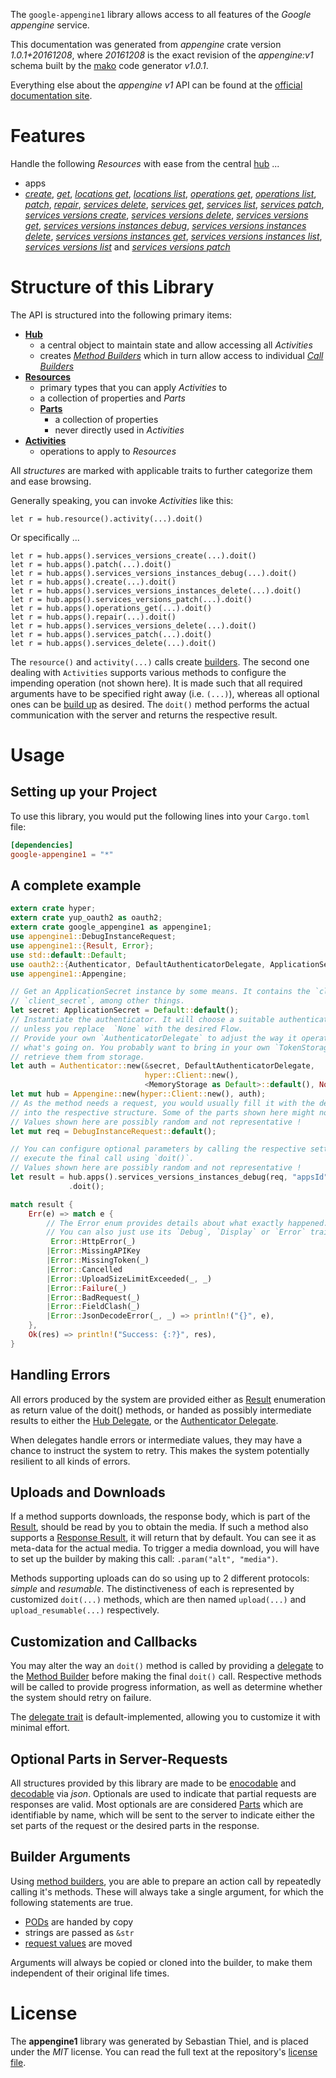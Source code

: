 <!---
DO NOT EDIT !
This file was generated automatically from 'src/mako/api/README.md.mako'
DO NOT EDIT !
-->
The `google-appengine1` library allows access to all features of the *Google appengine* service.

This documentation was generated from *appengine* crate version *1.0.1+20161208*, where *20161208* is the exact revision of the *appengine:v1* schema built by the [mako](http://www.makotemplates.org/) code generator *v1.0.1*.

Everything else about the *appengine* *v1* API can be found at the
[official documentation site](https://cloud.google.com/appengine/docs/admin-api/).
# Features

Handle the following *Resources* with ease from the central [hub](https://docs.rs/google-appengine1/1.0.1+20161208/google_appengine1/struct.Appengine.html) ... 

* apps
 * [*create*](https://docs.rs/google-appengine1/1.0.1+20161208/google_appengine1/struct.AppCreateCall.html), [*get*](https://docs.rs/google-appengine1/1.0.1+20161208/google_appengine1/struct.AppGetCall.html), [*locations get*](https://docs.rs/google-appengine1/1.0.1+20161208/google_appengine1/struct.AppLocationGetCall.html), [*locations list*](https://docs.rs/google-appengine1/1.0.1+20161208/google_appengine1/struct.AppLocationListCall.html), [*operations get*](https://docs.rs/google-appengine1/1.0.1+20161208/google_appengine1/struct.AppOperationGetCall.html), [*operations list*](https://docs.rs/google-appengine1/1.0.1+20161208/google_appengine1/struct.AppOperationListCall.html), [*patch*](https://docs.rs/google-appengine1/1.0.1+20161208/google_appengine1/struct.AppPatchCall.html), [*repair*](https://docs.rs/google-appengine1/1.0.1+20161208/google_appengine1/struct.AppRepairCall.html), [*services delete*](https://docs.rs/google-appengine1/1.0.1+20161208/google_appengine1/struct.AppServiceDeleteCall.html), [*services get*](https://docs.rs/google-appengine1/1.0.1+20161208/google_appengine1/struct.AppServiceGetCall.html), [*services list*](https://docs.rs/google-appengine1/1.0.1+20161208/google_appengine1/struct.AppServiceListCall.html), [*services patch*](https://docs.rs/google-appengine1/1.0.1+20161208/google_appengine1/struct.AppServicePatchCall.html), [*services versions create*](https://docs.rs/google-appengine1/1.0.1+20161208/google_appengine1/struct.AppServiceVersionCreateCall.html), [*services versions delete*](https://docs.rs/google-appengine1/1.0.1+20161208/google_appengine1/struct.AppServiceVersionDeleteCall.html), [*services versions get*](https://docs.rs/google-appengine1/1.0.1+20161208/google_appengine1/struct.AppServiceVersionGetCall.html), [*services versions instances debug*](https://docs.rs/google-appengine1/1.0.1+20161208/google_appengine1/struct.AppServiceVersionInstanceDebugCall.html), [*services versions instances delete*](https://docs.rs/google-appengine1/1.0.1+20161208/google_appengine1/struct.AppServiceVersionInstanceDeleteCall.html), [*services versions instances get*](https://docs.rs/google-appengine1/1.0.1+20161208/google_appengine1/struct.AppServiceVersionInstanceGetCall.html), [*services versions instances list*](https://docs.rs/google-appengine1/1.0.1+20161208/google_appengine1/struct.AppServiceVersionInstanceListCall.html), [*services versions list*](https://docs.rs/google-appengine1/1.0.1+20161208/google_appengine1/struct.AppServiceVersionListCall.html) and [*services versions patch*](https://docs.rs/google-appengine1/1.0.1+20161208/google_appengine1/struct.AppServiceVersionPatchCall.html)




# Structure of this Library

The API is structured into the following primary items:

* **[Hub](https://docs.rs/google-appengine1/1.0.1+20161208/google_appengine1/struct.Appengine.html)**
    * a central object to maintain state and allow accessing all *Activities*
    * creates [*Method Builders*](https://docs.rs/google-appengine1/1.0.1+20161208/google_appengine1/trait.MethodsBuilder.html) which in turn
      allow access to individual [*Call Builders*](https://docs.rs/google-appengine1/1.0.1+20161208/google_appengine1/trait.CallBuilder.html)
* **[Resources](https://docs.rs/google-appengine1/1.0.1+20161208/google_appengine1/trait.Resource.html)**
    * primary types that you can apply *Activities* to
    * a collection of properties and *Parts*
    * **[Parts](https://docs.rs/google-appengine1/1.0.1+20161208/google_appengine1/trait.Part.html)**
        * a collection of properties
        * never directly used in *Activities*
* **[Activities](https://docs.rs/google-appengine1/1.0.1+20161208/google_appengine1/trait.CallBuilder.html)**
    * operations to apply to *Resources*

All *structures* are marked with applicable traits to further categorize them and ease browsing.

Generally speaking, you can invoke *Activities* like this:

```Rust,ignore
let r = hub.resource().activity(...).doit()
```

Or specifically ...

```ignore
let r = hub.apps().services_versions_create(...).doit()
let r = hub.apps().patch(...).doit()
let r = hub.apps().services_versions_instances_debug(...).doit()
let r = hub.apps().create(...).doit()
let r = hub.apps().services_versions_instances_delete(...).doit()
let r = hub.apps().services_versions_patch(...).doit()
let r = hub.apps().operations_get(...).doit()
let r = hub.apps().repair(...).doit()
let r = hub.apps().services_versions_delete(...).doit()
let r = hub.apps().services_patch(...).doit()
let r = hub.apps().services_delete(...).doit()
```

The `resource()` and `activity(...)` calls create [builders][builder-pattern]. The second one dealing with `Activities` 
supports various methods to configure the impending operation (not shown here). It is made such that all required arguments have to be 
specified right away (i.e. `(...)`), whereas all optional ones can be [build up][builder-pattern] as desired.
The `doit()` method performs the actual communication with the server and returns the respective result.

# Usage

## Setting up your Project

To use this library, you would put the following lines into your `Cargo.toml` file:

```toml
[dependencies]
google-appengine1 = "*"
```

## A complete example

```Rust
extern crate hyper;
extern crate yup_oauth2 as oauth2;
extern crate google_appengine1 as appengine1;
use appengine1::DebugInstanceRequest;
use appengine1::{Result, Error};
use std::default::Default;
use oauth2::{Authenticator, DefaultAuthenticatorDelegate, ApplicationSecret, MemoryStorage};
use appengine1::Appengine;

// Get an ApplicationSecret instance by some means. It contains the `client_id` and 
// `client_secret`, among other things.
let secret: ApplicationSecret = Default::default();
// Instantiate the authenticator. It will choose a suitable authentication flow for you, 
// unless you replace  `None` with the desired Flow.
// Provide your own `AuthenticatorDelegate` to adjust the way it operates and get feedback about 
// what's going on. You probably want to bring in your own `TokenStorage` to persist tokens and
// retrieve them from storage.
let auth = Authenticator::new(&secret, DefaultAuthenticatorDelegate,
                              hyper::Client::new(),
                              <MemoryStorage as Default>::default(), None);
let mut hub = Appengine::new(hyper::Client::new(), auth);
// As the method needs a request, you would usually fill it with the desired information
// into the respective structure. Some of the parts shown here might not be applicable !
// Values shown here are possibly random and not representative !
let mut req = DebugInstanceRequest::default();

// You can configure optional parameters by calling the respective setters at will, and
// execute the final call using `doit()`.
// Values shown here are possibly random and not representative !
let result = hub.apps().services_versions_instances_debug(req, "appsId", "servicesId", "versionsId", "instancesId")
             .doit();

match result {
    Err(e) => match e {
        // The Error enum provides details about what exactly happened.
        // You can also just use its `Debug`, `Display` or `Error` traits
         Error::HttpError(_)
        |Error::MissingAPIKey
        |Error::MissingToken(_)
        |Error::Cancelled
        |Error::UploadSizeLimitExceeded(_, _)
        |Error::Failure(_)
        |Error::BadRequest(_)
        |Error::FieldClash(_)
        |Error::JsonDecodeError(_, _) => println!("{}", e),
    },
    Ok(res) => println!("Success: {:?}", res),
}

```
## Handling Errors

All errors produced by the system are provided either as [Result](https://docs.rs/google-appengine1/1.0.1+20161208/google_appengine1/enum.Result.html) enumeration as return value of 
the doit() methods, or handed as possibly intermediate results to either the 
[Hub Delegate](https://docs.rs/google-appengine1/1.0.1+20161208/google_appengine1/trait.Delegate.html), or the [Authenticator Delegate](https://docs.rs/yup-oauth2/*/yup_oauth2/trait.AuthenticatorDelegate.html).

When delegates handle errors or intermediate values, they may have a chance to instruct the system to retry. This 
makes the system potentially resilient to all kinds of errors.

## Uploads and Downloads
If a method supports downloads, the response body, which is part of the [Result](https://docs.rs/google-appengine1/1.0.1+20161208/google_appengine1/enum.Result.html), should be
read by you to obtain the media.
If such a method also supports a [Response Result](https://docs.rs/google-appengine1/1.0.1+20161208/google_appengine1/trait.ResponseResult.html), it will return that by default.
You can see it as meta-data for the actual media. To trigger a media download, you will have to set up the builder by making
this call: `.param("alt", "media")`.

Methods supporting uploads can do so using up to 2 different protocols: 
*simple* and *resumable*. The distinctiveness of each is represented by customized 
`doit(...)` methods, which are then named `upload(...)` and `upload_resumable(...)` respectively.

## Customization and Callbacks

You may alter the way an `doit()` method is called by providing a [delegate](https://docs.rs/google-appengine1/1.0.1+20161208/google_appengine1/trait.Delegate.html) to the 
[Method Builder](https://docs.rs/google-appengine1/1.0.1+20161208/google_appengine1/trait.CallBuilder.html) before making the final `doit()` call. 
Respective methods will be called to provide progress information, as well as determine whether the system should 
retry on failure.

The [delegate trait](https://docs.rs/google-appengine1/1.0.1+20161208/google_appengine1/trait.Delegate.html) is default-implemented, allowing you to customize it with minimal effort.

## Optional Parts in Server-Requests

All structures provided by this library are made to be [enocodable](https://docs.rs/google-appengine1/1.0.1+20161208/google_appengine1/trait.RequestValue.html) and 
[decodable](https://docs.rs/google-appengine1/1.0.1+20161208/google_appengine1/trait.ResponseResult.html) via *json*. Optionals are used to indicate that partial requests are responses 
are valid.
Most optionals are are considered [Parts](https://docs.rs/google-appengine1/1.0.1+20161208/google_appengine1/trait.Part.html) which are identifiable by name, which will be sent to 
the server to indicate either the set parts of the request or the desired parts in the response.

## Builder Arguments

Using [method builders](https://docs.rs/google-appengine1/1.0.1+20161208/google_appengine1/trait.CallBuilder.html), you are able to prepare an action call by repeatedly calling it's methods.
These will always take a single argument, for which the following statements are true.

* [PODs][wiki-pod] are handed by copy
* strings are passed as `&str`
* [request values](https://docs.rs/google-appengine1/1.0.1+20161208/google_appengine1/trait.RequestValue.html) are moved

Arguments will always be copied or cloned into the builder, to make them independent of their original life times.

[wiki-pod]: http://en.wikipedia.org/wiki/Plain_old_data_structure
[builder-pattern]: http://en.wikipedia.org/wiki/Builder_pattern
[google-go-api]: https://github.com/google/google-api-go-client

# License
The **appengine1** library was generated by Sebastian Thiel, and is placed 
under the *MIT* license.
You can read the full text at the repository's [license file][repo-license].

[repo-license]: https://github.com/Byron/google-apis-rsblob/master/LICENSE.md
